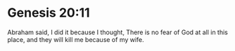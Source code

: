 # Genesis 20:11

Abraham said, I did it because I thought, There is no fear of God at all in this place, and they will kill me because of my wife.
